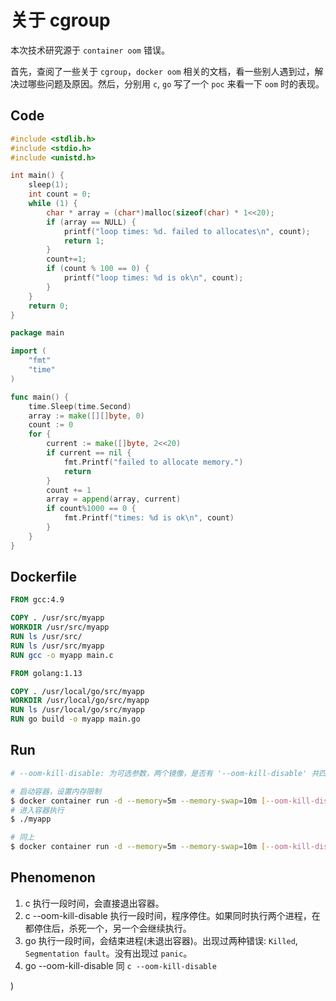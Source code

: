 # 关于 cgroup

本次技术研究源于 `container oom` 错误。

首先，查阅了一些关于 `cgroup`，`docker oom` 相关的文档，看一些别人遇到过，解决过哪些问题及原因。然后，分别用 `c`, `go` 写了一个 `poc` 来看一下 `oom` 时的表现。

## Code 

``` c
#include <stdlib.h>
#include <stdio.h>
#include <unistd.h>

int main() {
    sleep(1);
    int count = 0;
    while (1) {
        char * array = (char*)malloc(sizeof(char) * 1<<20);
        if (array == NULL) {
            printf("loop times: %d. failed to allocates\n", count);
            return 1;
        }
        count+=1;
        if (count % 100 == 0) {
            printf("loop times: %d is ok\n", count);
        }
    }
    return 0;
}
```

``` go
package main

import (
	"fmt"
	"time"
)

func main() {
    time.Sleep(time.Second)
    array := make([][]byte, 0)
    count := 0
    for {
        current := make([]byte, 2<<20)
        if current == nil {
            fmt.Printf("failed to allocate memory.")
            return
        }
        count += 1
        array = append(array, current)
        if count%1000 == 0 {
            fmt.Printf("times: %d is ok\n", count)
        }
    }
}
```
## Dockerfile

``` dockerfile
FROM gcc:4.9

COPY . /usr/src/myapp
WORKDIR /usr/src/myapp
RUN ls /usr/src/
RUN ls /usr/src/myapp
RUN gcc -o myapp main.c
```

``` dockerfile
FROM golang:1.13

COPY . /usr/local/go/src/myapp
WORKDIR /usr/local/go/src/myapp
RUN ls /usr/local/go/src/myapp
RUN go build -o myapp main.go
```

## Run

``` bash
# --oom-kill-disable: 为可选参数，两个镜像，是否有 '--oom-kill-disable' 共四个测试用例

# 启动容器，设置内存限制
$ docker container run -d --memory=5m --memory-swap=10m [--oom-kill-disable] image-cgroup-c sleep 1000000000000
# 进入容器执行
$ ./myapp

# 同上
$ docker container run -d --memory=5m --memory-swap=10m [--oom-kill-disable] image-cgroup-go sleep 1000000000000
```

## Phenomenon

1. c 
  执行一段时间，会直接退出容器。
2. c --oom-kill-disable
  执行一段时间，程序停住。如果同时执行两个进程，在都停住后，杀死一个，另一个会继续执行。
3. go
  执行一段时间，会结束进程(未退出容器)。出现过两种错误: `Killed`, `Segmentation fault`。没有出现过 `panic`。
4. go --oom-kill-disable
  同 `c --oom-kill-disable`
 

)
